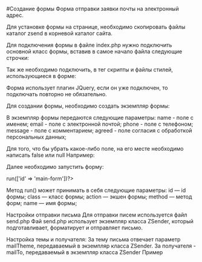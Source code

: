#Создание формы
Форма отправки заявки почты на электронный адрес.

Для установке формы на странице, необходимо скопировать файлы каталог zsend в корневой каталог сайта.

Для подключения формы в файле index.php нужно подключить основной класс формы, вставив в самое начало файла следующие строчки:

<?php
include_once 'zsend\classes\CForm.php';
use zsend\classes\CForm;
?>
Так же необходимо подключить, в тег <head> скрипты и файлы стилей, использующиеся в форме:

<head>
    <link href="css/style.css" rel="stylesheet">
    <script src="//ajax.googleapis.com/ajax/libs/jquery/2.1.0/jquery.min.js"></script>
    <script src="js/script.js"></script>
</head>
Форма использует плагин JQuery, если он уже подключен, то подключать повторно не обязательно.

Для создании формы, необходимо создать экземпляр формы:
<?php $form = new CForm('name', 'email', 'phone', 'message', 'agreed') ?>
В экземпляр формы передаются следующие параметры:
name  - поле с именем;
email - поле с электронной почтой;
phone - поле с телефоном;
message - поле с комментарием;
agreed - поле согласия с обработкой персональных данных;

Для того, что бы убрать какое-либо поле, на его месте необходимо написать false или null
Например:
<?php $form = new CForm('name', 'phone', null, false, 'agreed') ?>

Далее необходимо запустить форму:
<?php $form->run(['id' => 'main-form'])?>
Метод run() может принимать в себя следующие параметры:
id — id формы;
class — класс формы;
action — экшен формы;
method — метод форм;
name — имя формы;

Настройки отправки письма
Для отправки писем используется файл send.php
Фай send.php использует экземпляр класса ZSender, который подготавливает, форматирует и отправляет письмо.

Настройка темы и получателя:
За тему письма отвечает параметр mailTheme, передаваемый в экземпляр  класса ZSender.
За получателя - mailTo, передаваемый в экземпляр  класса ZSender
Пример 
